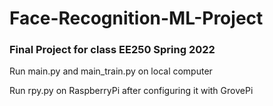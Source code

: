 # Face-Recognition-ML-Project
### Final Project for class EE250 Spring 2022

Run main.py and main_train.py on local computer

Run rpy.py on RaspberryPi after configuring it with GrovePi
